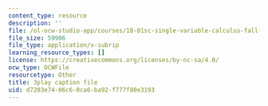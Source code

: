 ```yaml
---
content_type: resource
description: ''
file: /ol-ocw-studio-app/courses/18-01sc-single-variable-calculus-fall-2010/d7203e7406c60ca6ba92f777f80e3193_zUEuKrxgHws.srt
file_size: 59906
file_type: application/x-subrip
learning_resource_types: []
license: https://creativecommons.org/licenses/by-nc-sa/4.0/
ocw_type: OCWFile
resourcetype: Other
title: 3play caption file
uid: d7203e74-06c6-0ca6-ba92-f777f80e3193
---
```

